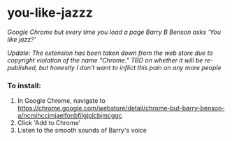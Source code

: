 # you-like-jazzz
*Google Chrome but every time you load a page Barry B Benson asks 'You like jazz?'*

*Update: The extension has been taken down from the web store due to copyright violation of the name "Chrome." TBD on whether it will be re-published, but honestly I don't want to inflict this pain on any more people*
### To install:
1. In Google Chrome, navigate to https://chrome.google.com/webstore/detail/chrome-but-barry-benson-a/ncmihccimjaelfonbfilgjplcbjmcggc
2. Click 'Add to Chrome'
3. Listen to the smooth sounds of Barry's voice
